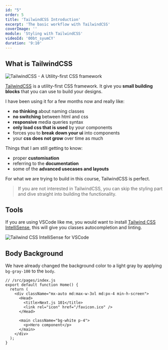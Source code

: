 ```yaml
---
id: "5"
order: 5
title: 'TailwindCSS Introduction'
excerpt: 'The basic workflow with TailwindCSS'
coverImage: ''
module: 'Styling with TailwindCSS'
videoId: '00bt_syumCY'
duration: '9:10'
---
```


## What is TailwindCSS

![TailwindCSS - A Utility-first CSS framework](/assets/course/styling/img_tailwind-css.png)

[TailwindCSS](https://tailwindcss.com/) is a utility-first CSS framework. It give you **small building blocks** that you can use to build your designs.

I have been using it for a few months now and really like:

- **no thinking** about naming classes
- **no switching** between html and css
- **responsive** media queries syntax
- **only load css that is used** by your components
- forces you to **break down your ui** into components
- your **css does not grow** over time as much

Things that I am still getting to know:

- proper **customisation**
- referring to the **documentation**
- some of the **advanced usecases and layouts**

For what we are trying to build in this course, TailwindCSS is perfect.

> If you are not interested in TailwindCSS, you can skip the styling part and dive straight into building the functionality.

## Tools

If you are using VSCode like me, you would want to install [Tailwind CSS IntelliSense](https://marketplace.visualstudio.com/items?itemName=bradlc.vscode-tailwindcss), this will give you classes autocompletion and linting.

![Tailwind CSS IntelliSense for VSCode](/assets/course/styling/img_tailwind-vscode.png)

## Body Background

We have already changed the background color to a light gray by applying `bg-gray-100` to the `body`.

```jsx{4,10}
// /src/pages/index.js
export default function Home() {
  return (
    <div className="mx-auto md:max-w-3xl md:px-4 min-h-screen">
      <Head>
        <title>Next.js 101</title>
        <link rel="icon" href="/favicon.ico" />
      </Head>

      <main className="bg-white p-4">
        <p>Hero component</p>
      </main>
    </div>
  );
}
```